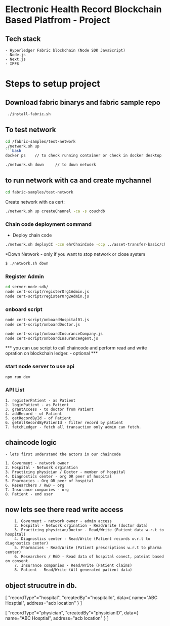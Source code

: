 # Electronic Health Record Blockchain Based Platfrom - Project

## Tech stack
    - Hyperledger Fabric blockchain (Node SDK JavaScript)
    - Node.js
    - Next.js
    - IPFS

# Steps to setup project

## Download fabric binarys and fabric sample repo
```bash
 ./install-fabric.sh 
```
## To test network 
``` bash
cd /fabric-samples/test-network
./network.sh up
```bash
docker ps    // to check running container or check in docker desktop
```
```bash
./network.sh down     // to down network
```
## to run network with ca and create mychannel 
```bash
cd fabric-samples/test-network
```
Create network with ca cert:
```bash
./network.sh up createChannel -ca -s couchdb
```
### Chain code deployment command

- Deploy chain code
```bash
./network.sh deployCC -ccn ehrChainCode -ccp ../asset-transfer-basic/chaincode-javascript/ -ccl javascript
```
*Down Network - only if you want to stop network or close system
```bash	
$ ./network.sh down
```
### Register Admin
```bash
cd server-node-sdk/
node cert-script/registerOrg1Admin.js
node cert-script/registerOrg2Admin.js
```
### onboard script
```bash 
node cert-script/onboardHospital01.js 
node cert-script/onboardDoctor.js
```
```bash
node cert-script/onboardInsuranceCompany.js 
node cert-script/onboardInsuranceAgent.js
```
*** you can use script to call chaincode and perform read and write opration on blockchain ledger. - optional *** 

### start node server to use api
```bash
npm run dev
```
### API List
    
    1. registerPatient - as Patient
    2. loginPatient - as Patient
    3. grantAccess - to doctor from Patient
    4. addRecord - of Patient
    5. getRecordById - of Patient 
    6. getAllRecordByPatienId - filter record by patient
    7. fetchLedger - fetch all transaction only admin can fetch.

## chaincode logic

    - lets first understand the actors in our chaincode

    1. Goverment - network owner
    2. Hospital - Network orgination 
    3. Practicing physician / Doctor - member of hospital
    4. Diagnostics center - org OR peer of hospital
    5. Pharmacies - Org OR peer of hospital
    6. Researchers / R&D - org
    7. Insurance companies - org
    8. Patient - end user


   ## now lets see there read write access

        1. Goverment - network owner - admin access
        2. Hospital - Network orgination - Read/Write (doctor data)
        3. Practicing physician/Doctor - Read/Write (Patient data w.r.t to hospital)
        4. Diagnostics center - Read/Write (Patient records w.r.t to diagnostics center)
        5. Pharmacies - Read/Write (Patient prescriptions w.r.t to pharma center)
        6. Researchers / R&D - Read data of hospital conect, pateint based on consent. 
        7. Insurance companies - Read/Write (Patient claims)
        8. Patient - Read/Write (All generated patient data)

  ## object strucutre in db.

  [ "recordType"="hospital", "createdBy"="hospitalId", data={ name="ABC Hosptial", address="acb location"  } ]

  [ "recordType"="physician", "createdBy"="physicianID", data={ name="ABC Hosptial", address="acb location"  } ]
